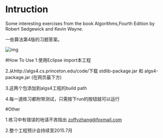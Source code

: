 # Intruction
Some interesting exercises from the book Algorithms,Fourth Edition by Robert Sedgewick and Kevin Wayne.

一些算法第4版的习题答案。

![img](http://img4.douban.com/lpic/s24409638.jpg)

#How To Use
1.使用Eclipse import本工程

2.从http://algs4.cs.princeton.edu/code/下载 stdlib-package.jar 和 algs4-package.jar (在网页最下方)

3.这两个包添加到algs4工程的build path

4.每一道练习都附带测试，只需按下run的按钮就可以运行

#Other

1.练习中有错误的地请不吝指出 zoffyzhang@foxmail.com

2.整个工程预计会持续至2015.7月
